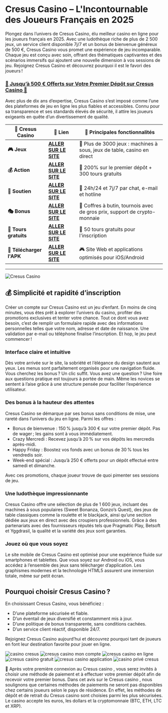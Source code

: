# Cresus Casino – L'Incontournable des Joueurs Français en 2025

Plongez dans l’univers de Cresus Casino, élu meilleur casino en ligne pour les joueurs français en 2025. Avec une ludothèque riche de plus de 2 500 jeux, un service client disponible 7j/7 et un bonus de bienvenue généreux de 500 €, Cresus Casino vous promet une expérience de jeu incomparable. Chaque jeu est conçu avec soin, offrant des thématiques captivantes et des scénarios immersifs qui ajoutent une nouvelle dimension à vos sessions de jeu. Rejoignez Cresus Casino et découvrez pourquoi il est le favori des joueurs !

### [🎰 Jusqu’à 500 € Offerts sur Votre Premier Dépôt sur Cresus Casino 💎](https://tinyurl.com/4anhv33c)

Avec plus de dix ans d’expertise, Cresus Casino s’est imposé comme l’une des plateformes de jeu en ligne les plus fiables et accessibles. Connu pour sa transparence et ses standards élevés de sécurité, il attire les joueurs exigeants en quête d’un divertissement de qualité.

| 🚩 Cresus Casino     | 🔗 Lien                          | 🌟 Principales fonctionnalités                                                                                                      |
|------------------------|------------------------------------|-------------------------------------------------------------------------------------------------------------------------------|
| **🎮 Jeux**      | [**ALLER SUR LE SITE**](https://tinyurl.com/4anhv33c)      | 🎲 	Plus de 3000 jeux : machines à sous, jeux de table, casino en direct                                     |
| **💰 Action** | [**ALLER SUR LE SITE**](https://tinyurl.com/4anhv33c) | 💸 	200% sur le premier dépôt + 300 tours gratuits                                                         |
| **🍜 Soutien** | [**ALLER SUR LE SITE**](https://tinyurl.com/4anhv33c) | 🎯 24h/24 et 7j/7 par chat, e-mail et hotline|
| **🎭 Bonus**    | [**ALLER SUR LE SITE**](https://tinyurl.com/4anhv33c)        | 🎰 Coffres à butin, tournois avec de gros prix, support de crypto-monnaie                                   |
| **🕺 Tours gratuits**    | [**ALLER SUR LE SITE**](https://tinyurl.com/4anhv33c)     | 🌟 50 tours gratuits pour l'inscription                                                                      |
| **🌟 Télécharger l'APK**     | [**ALLER SUR LE SITE**](https://tinyurl.com/4anhv33c)      | 🎮 Site Web et applications optimisés pour iOS/Android                                               |
***



![Cresus Casino](https://ts2.mm.bing.net/th?q=Cresus%20Casino)


## 💰 Simplicité et rapidité d’inscription

Créer un compte sur Cresus Casino est un jeu d’enfant. En moins de cinq minutes, vous êtes prêt à explorer l’univers du casino, profiter des promotions exclusives et tenter votre chance. Tout ce dont vous avez besoin, c’est de remplir un formulaire rapide avec des informations personnelles telles que votre nom, adresse et date de naissance. Une validation par e-mail ou téléphone finalise l’inscription. Et hop, le jeu peut commencer !


### Interface claire et intuitive

Dès votre arrivée sur le site, la sobriété et l’élégance du design sautent aux yeux. Les menus sont parfaitement organisés pour une navigation fluide. Vous cherchez les bonus ? Un clic suffit. Vous avez une question ? Une foire aux questions pratique est toujours à portée de main. Même les novices se sentent à l’aise grâce à une structure pensée pour faciliter l’expérience utilisateur.


### Des bonus à la hauteur des attentes

Cresus Casino se démarque par ses bonus sans conditions de mise, une rareté dans l’univers du jeu en ligne. Parmi les offres :

- Bonus de bienvenue : 150 % jusqu’à 300 € sur votre premier dépôt. Pas de wager ; les gains sont à vous immédiatement.
- Crazy Mercredi : Recevez jusqu’à 20 % sur vos dépôts les mercredis après-midi.
- Happy Friday : Boostez vos fonds avec un bonus de 30 % tous les vendredis soir.
- Week-end spécial : Jusqu’à 250 € offerts pour un dépôt effectué entre samedi et dimanche.

Avec ces promotions, chaque joueur trouve de quoi pimenter ses sessions de jeu.


### Une ludothèque impressionnante

Cresus Casino offre une sélection de plus de 1 600 jeux, incluant des machines à sous populaires (Sweet Bonanza, Gonzo’s Quest), des jeux de table classiques comme la roulette et le blackjack, ainsi qu’une section dédiée aux jeux en direct avec des croupiers professionnels. Grâce à des partenariats avec des fournisseurs réputés tels que Pragmatic Play, Betsoft et Yggdrasil, la qualité et la variété des jeux sont garanties.


### Jouez où que vous soyez

Le site mobile de Cresus Casino est optimisé pour une expérience fluide sur smartphones et tablettes. Que vous soyez sur Android ou iOS, vous accédez à l’ensemble des jeux sans télécharger d’application. Les graphismes modernes et la technologie HTML5 assurent une immersion totale, même sur petit écran.


## Pourquoi choisir Cresus Casino ?

En choisissant Cresus Casino, vous bénéficiez :

- D’une plateforme sécurisée et fiable.
- D’un éventail de jeux diversifié et constamment mis à jour.
- D’une politique de bonus transparente, sans conditions cachées.
- D’un service client réactif, disponible 24/7.

Rejoignez Cresus Casino aujourd’hui et découvrez pourquoi tant de joueurs en font leur destination favorite pour jouer en ligne.

![casino cresus​​](https://ts2.mm.bing.net/th?q=casino%20cresus)
![cresus casino mon compte​​](https://ts2.mm.bing.net/th?q=cresus%20casino%20mon%20compte​)
![cresus casino en ligne​​](https://ts2.mm.bing.net/th?q=cresus%20casino%20en%20ligne​)
![cresus casino gratuit​](https://ts2.mm.bing.net/th?q=cresus%20casino%20gratuit​)
![cresus casino application​​](https://ts2.mm.bing.net/th?q=cresus%20casino%20application)
![casino privé cresus​​](https://ts2.mm.bing.net/th?q=casino%20privé%20cresus​)


Après votre première connexion au Cresus casino , vous serez invités à choisir une méthode de paiement et à effectuer votre premier dépôt afin de recevoir votre premier bonus. Dans cet avis sur le Cresus casino , nous soulignons que certaines méthodes de paiements ne seront pas disponibles chez certains joueurs selon le pays de résidence. En effet, les méthodes de dépôt et de retrait du Cresus casino sont choisies parmi les plus sécurisées. Le casino accepte les euros, les dollars et la cryptomonnaie (BTC, ETH, LTC et XRP).
